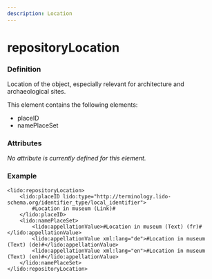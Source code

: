 ```yaml
---
description: Location
---
```


# repositoryLocation

### Definition

Location of the object, especially relevant for architecture and archaeological sites.

This element contains the following elements:

* placeID
* namePlaceSet

### Attributes

_No attribute is currently defined for this element._

### Example

```markup
<lido:repositoryLocation>
    <lido:placeID lido:type="http://terminology.lido-schema.org/identifier_type/local_identifier">
        #Location in museum (Link)#
    </lido:placeID>
    <lido:namePlaceSet>
        <lido:appellationValue>#Location in museum (Text) (fr)#</lido:appellationValue>
        <lido:appellationValue xml:lang="de">#Location in museum (Text) (de)#</lido:appellationValue>
        <lido:appellationValue xml:lang="en">#Location in museum (Text) (en)#</lido:appellationValue>
    </lido:namePlaceSet>
</lido:repositoryLocation>
```



